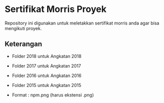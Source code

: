# Sertifikat Morris Proyek
Repository ini digunakan untuk meletakkan sertifikat morris anda agar bisa mengikuti proyek.

## Keterangan

* Folder 2018 untuk Angkatan 2018
* Folder 2017 untuk Angkatan 2017
* Folder 2016 untuk Angkatan 2016
* Folder 2015 untuk Angkatan 2015

* Format : npm.png (harus ekstensi .png)
